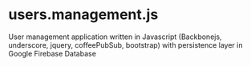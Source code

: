 # users.management.js
User management application written in Javascript (Backbonejs, underscore, jquery, coffeePubSub, bootstrap) with persistence layer in Google Firebase Database
